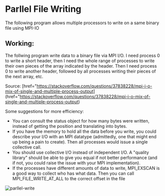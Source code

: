 Parllel File Writing
======

  The following program allows multiple processors to write on a same binary file using MPI-IO

## Working:

 The follwing program write data to a binary file via MPI I/O. I need process 0 to write a short header, then I need the whole range of processes to write their own pieces of the array indicated by the header. Then I need process 0 to write another header, followed by all processes writing their pieces of the next array, etc. 

 Source:
 [href="https://stackoverflow.com/questions/37838228/mpi-i-o-mix-of-single-and-multiple-process-output] (href="https://stackoverflow.com/questions/37838228/mpi-i-o-mix-of-single-and-multiple-process-output) 

Some suggestions for more efficiency:

* You can consult the status object for how many bytes were written, instead of getting the position and translating into bytes.
* If you have the memory to hold all the data before you write, you could describe your I/O with an MPI datatype (admittedly, one that might end up being a pain to create). Then all processes would issue a single collective call.
* You should use collective I/O instead of independent I/O. A "quality library" should be able to give you equal if not better performance (and if not, you could raise the issue with your MPI implementation).
* If the processes have different amounts of data to write, MPI_EXSCAN is a good way to collect who has what data. Then you can call MPI_FILE_WRITE_AT_ALL to the correct offset in the file
      

![parllel-write](https://user-images.githubusercontent.com/19777060/57171805-f1438200-6dcc-11e9-91b7-c23a3be438c0.jpg)